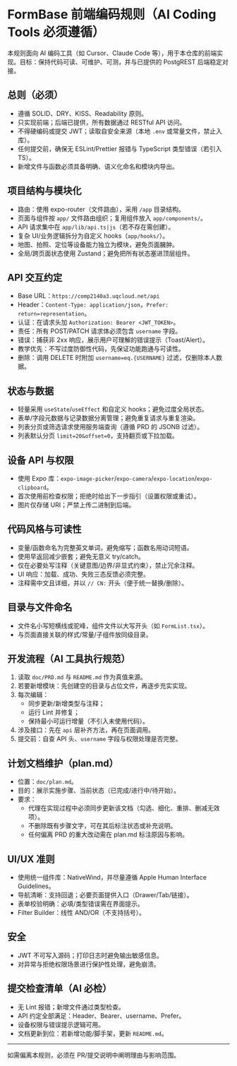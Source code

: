 # FormBase 前端编码规则（AI Coding Tools 必须遵循）

本规则面向 AI 编码工具（如 Cursor、Claude Code 等），用于本仓库的前端实现。目标：保持代码可读、可维护、可测，并与已提供的 PostgREST 后端稳定对接。

## 总则（必须）

- 遵循 SOLID、DRY、KISS、Readability 原则。
- 只实现前端；后端已提供，所有数据通过 RESTful API 访问。
- 不得硬编码或提交 JWT；读取自安全来源（本地 `.env` 或常量文件，禁止入库）。
- 任何提交前，确保无 ESLint/Prettier 报错与 TypeScript 类型错误（若引入 TS）。
- 新增文件与函数必须具备明确、语义化命名和模块内导出。

## 项目结构与模块化

- 路由：使用 expo-router（文件路由），采用 `/app` 目录结构。
- 页面与组件按 `app/` 文件路由组织；复用组件放入 `app/components/`。
- API 请求集中在 `app/lib/api.ts|js`（若不存在需创建）。
- 复杂 UI/业务逻辑拆分为自定义 hooks（`app/hooks/`）。
- 地图、拍照、定位等设备能力独立为模块，避免页面臃肿。
- 全局/跨页面状态使用 Zustand；避免把所有状态塞进顶层组件。

## API 交互约定

- Base URL：`https://comp2140a3.uqcloud.net/api`
- Header：`Content-Type: application/json`，`Prefer: return=representation`。
- 认证：在请求头加 `Authorization: Bearer <JWT_TOKEN>`。
- 责任：所有 POST/PATCH 请求体必须包含 `username` 字段。
- 错误：捕获非 2xx 响应，展示用户可理解的错误提示（Toast/Alert）。
- 教学优先：不写过度防御性代码，先保证功能跑通与可读性。
- 删除：调用 DELETE 时附加 `username=eq.{USERNAME}` 过滤，仅删除本人数据。

## 状态与数据

- 轻量采用 `useState`/`useEffect` 和自定义 hooks；避免过度全局状态。
- 表单/字段元数据与记录数据分离管理；避免重复请求与重复渲染。
- 列表分页或筛选请求使用服务端查询（遵循 PRD 的 JSONB 过滤）。
- 列表默认分页 `limit=20&offset=0`，支持翻页或下拉加载。

## 设备 API 与权限

- 使用 Expo 库：`expo-image-picker`/`expo-camera`/`expo-location`/`expo-clipboard`。
- 首次使用前检查权限；拒绝时给出下一步指引（设置权限或重试）。
- 图片仅存储 URI；严禁上传二进制到后端。

## 代码风格与可读性

- 变量/函数命名为完整英文单词，避免缩写；函数名用动词短语。
- 使用早返回减少嵌套；避免无意义 try/catch。
- 仅在必要处写注释（关键意图/边界/非显式约束），禁止冗余注释。
- UI 响应：加载、成功、失败三态反馈必须完整。
- 注释需中文且详细，并以 `// CN:` 开头（便于统一替换/删除）。

## 目录与文件命名

- 文件名小写短横线或驼峰，组件文件以大写开头（如 `FormList.tsx`）。
- 与页面直接关联的样式/常量/子组件放同级目录。

## 开发流程（AI 工具执行规范）

1. 读取 `doc/PRD.md` 与 `README.md` 作为真值来源。
2. 若要新增模块：先创建空的目录与占位文件，再逐步充实实现。
3. 每次编辑：
   - 同步更新/新增类型与注释；
   - 运行 Lint 并修复；
   - 保持最小可运行增量（不引入未使用代码）。
4. 涉及接口：先在 `api` 层补齐方法，再在页面调用。
5. 提交前：自查 API 头、`username` 字段与权限处理是否完整。

## 计划文档维护（plan.md）

- 位置：`doc/plan.md`。
- 目的：展示实施步骤、当前状态（已完成/进行中/待开始）。
- 要求：
  - 代理在实现过程中必须同步更新该文档（勾选、细化、重排、删减无效项）。
  - 不删除既有步骤文字，可在其后标注状态或补充说明。
  - 任何偏离 PRD 的重大改动需在 plan.md 标注原因与影响。

## UI/UX 准则

- 使用统一组件库：NativeWind，并尽量遵循 Apple Human Interface Guidelines。
- 导航清晰：支持回退；必要页面提供入口（Drawer/Tab/链接）。
- 表单校验明确：必填/类型错误需在界面提示。
- Filter Builder：线性 AND/OR（不支持括号）。

## 安全

- JWT 不可写入源码；打印日志时避免输出敏感信息。
- 对异常与拒绝权限场景进行保护性处理，避免崩溃。

## 提交检查清单（AI 必检）

- 无 Lint 报错；新增文件通过类型检查。
- API 约定全部满足：Header、Bearer、username、Prefer。
- 设备权限与错误提示逻辑可用。
- 文档更新到位：若新增功能/脚手架，更新 `README.md`。

---

如需偏离本规则，必须在 PR/提交说明中阐明理由与影响范围。
